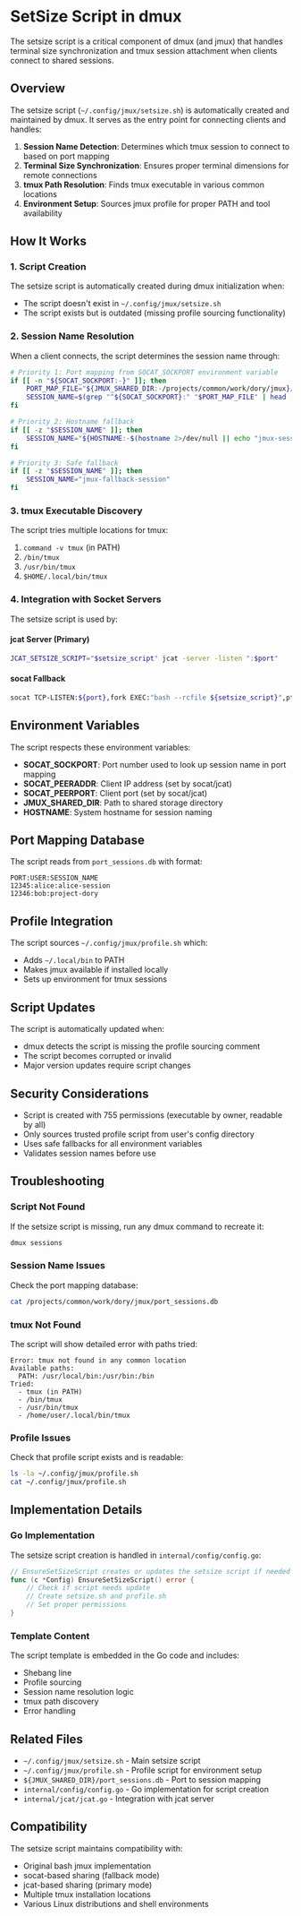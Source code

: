 # SetSize Script in dmux

The setsize script is a critical component of dmux (and jmux) that handles terminal size synchronization and tmux session attachment when clients connect to shared sessions.

## Overview

The setsize script (`~/.config/jmux/setsize.sh`) is automatically created and maintained by dmux. It serves as the entry point for connecting clients and handles:

1. **Session Name Detection**: Determines which tmux session to connect to based on port mapping
2. **Terminal Size Synchronization**: Ensures proper terminal dimensions for remote connections
3. **tmux Path Resolution**: Finds tmux executable in various common locations
4. **Environment Setup**: Sources jmux profile for proper PATH and tool availability

## How It Works

### 1. Script Creation

The setsize script is automatically created during dmux initialization when:
- The script doesn't exist in `~/.config/jmux/setsize.sh`
- The script exists but is outdated (missing profile sourcing functionality)

### 2. Session Name Resolution

When a client connects, the script determines the session name through:

```bash
# Priority 1: Port mapping from SOCAT_SOCKPORT environment variable
if [[ -n "${SOCAT_SOCKPORT:-}" ]]; then
    PORT_MAP_FILE="${JMUX_SHARED_DIR:-/projects/common/work/dory/jmux}/port_sessions.db"
    SESSION_NAME=$(grep "^${SOCAT_SOCKPORT}:" "$PORT_MAP_FILE" | head -1 | cut -d: -f3)
fi

# Priority 2: Hostname fallback
if [[ -z "$SESSION_NAME" ]]; then
    SESSION_NAME="${HOSTNAME:-$(hostname 2>/dev/null || echo "jmux-session")}"
fi

# Priority 3: Safe fallback
if [[ -z "$SESSION_NAME" ]]; then
    SESSION_NAME="jmux-fallback-session"
fi
```

### 3. tmux Executable Discovery

The script tries multiple locations for tmux:
1. `command -v tmux` (in PATH)
2. `/bin/tmux`
3. `/usr/bin/tmux`
4. `$HOME/.local/bin/tmux`

### 4. Integration with Socket Servers

The setsize script is used by:

#### jcat Server (Primary)
```bash
JCAT_SETSIZE_SCRIPT="$setsize_script" jcat -server -listen ":$port"
```

#### socat Fallback
```bash
socat TCP-LISTEN:${port},fork EXEC:"bash --rcfile ${setsize_script}",pty,stderr,setsid,sigint,sane
```

## Environment Variables

The script respects these environment variables:

- **SOCAT_SOCKPORT**: Port number used to look up session name in port mapping
- **SOCAT_PEERADDR**: Client IP address (set by socat/jcat)
- **SOCAT_PEERPORT**: Client port (set by socat/jcat)
- **JMUX_SHARED_DIR**: Path to shared storage directory
- **HOSTNAME**: System hostname for session naming

## Port Mapping Database

The script reads from `port_sessions.db` with format:
```
PORT:USER:SESSION_NAME
12345:alice:alice-session
12346:bob:project-dory
```

## Profile Integration

The script sources `~/.config/jmux/profile.sh` which:
- Adds `~/.local/bin` to PATH
- Makes jmux available if installed locally
- Sets up environment for tmux sessions

## Script Updates

The script is automatically updated when:
- dmux detects the script is missing the profile sourcing comment
- The script becomes corrupted or invalid
- Major version updates require script changes

## Security Considerations

- Script is created with 755 permissions (executable by owner, readable by all)
- Only sources trusted profile script from user's config directory
- Uses safe fallbacks for all environment variables
- Validates session names before use

## Troubleshooting

### Script Not Found
If the setsize script is missing, run any dmux command to recreate it:
```bash
dmux sessions
```

### Session Name Issues
Check the port mapping database:
```bash
cat /projects/common/work/dory/jmux/port_sessions.db
```

### tmux Not Found
The script will show detailed error with paths tried:
```
Error: tmux not found in any common location
Available paths:
  PATH: /usr/local/bin:/usr/bin:/bin
Tried:
  - tmux (in PATH)
  - /bin/tmux
  - /usr/bin/tmux
  - /home/user/.local/bin/tmux
```

### Profile Issues
Check that profile script exists and is readable:
```bash
ls -la ~/.config/jmux/profile.sh
cat ~/.config/jmux/profile.sh
```

## Implementation Details

### Go Implementation

The setsize script creation is handled in `internal/config/config.go`:

```go
// EnsureSetSizeScript creates or updates the setsize script if needed
func (c *Config) EnsureSetSizeScript() error {
    // Check if script needs update
    // Create setsize.sh and profile.sh
    // Set proper permissions
}
```

### Template Content

The script template is embedded in the Go code and includes:
- Shebang line
- Profile sourcing
- Session name resolution logic
- tmux path discovery
- Error handling

## Related Files

- `~/.config/jmux/setsize.sh` - Main setsize script
- `~/.config/jmux/profile.sh` - Profile script for environment setup
- `${JMUX_SHARED_DIR}/port_sessions.db` - Port to session mapping
- `internal/config/config.go` - Go implementation for script creation
- `internal/jcat/jcat.go` - Integration with jcat server

## Compatibility

The setsize script maintains compatibility with:
- Original bash jmux implementation
- socat-based sharing (fallback mode)
- jcat-based sharing (primary mode)
- Multiple tmux installation locations
- Various Linux distributions and shell environments
